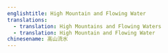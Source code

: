 ```yaml
---
englishtitle: High Mountain and Flowing Water
translations:
  - translation: High Mountains and Flowing Waters
  - translation: High Mountain and Flowing Water
chinesename: 高山流水
---
```


